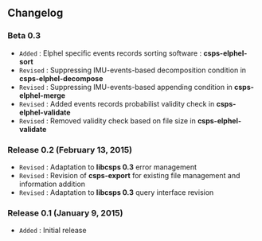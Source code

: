 ## Changelog

### Beta 0.3

- `Added` : Elphel specific events records sorting software : **csps-elphel-sort**
- `Revised` : Suppressing IMU-events-based decomposition condition in **csps-elphel-decompose**
- `Revised` : Suppressing IMU-events-based appending condition in **csps-elphel-merge**
- `Revised` : Added events records probabilist validity check in **csps-elphel-validate**
- `Revised` : Removed validity check based on file size in **csps-elphel-validate**

### Release 0.2 (February 13, 2015)

- `Revised` : Adaptation to **libcsps 0.3** error management
- `Revised` : Revision of **csps-export** for existing file management and information addition
- `Revised` : Adaptation to **libcsps 0.3** query interface revision

### Release 0.1 (January 9, 2015)

- `Added` : Initial release
